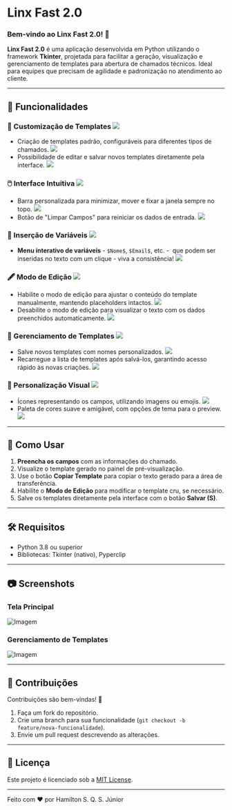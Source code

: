 # Linx Fast 2.0

### Bem-vindo ao Linx Fast 2.0! 🚀

**Linx Fast 2.0** é uma aplicação desenvolvida em Python utilizando o framework **Tkinter**, projetada para facilitar a geração, visualização e gerenciamento de templates para abertura de chamados técnicos. Ideal para equipes que precisam de agilidade e padronização no atendimento ao cliente.

---

## 🎨 Funcionalidades

### 🔧 Customização de Templates ![](https://progress-bar.xyz/100/)

- Criação de templates padrão, configuráveis para diferentes tipos de chamados. ![](https://progress-bar.xyz/100/?width=75)
- Possibilidade de editar e salvar novos templates diretamente pela interface. ![](https://progress-bar.xyz/100/?width=75)

### 🖱️ Interface Intuitiva ![](https://progress-bar.xyz/90/)

- Barra personalizada para minimizar, mover e fixar a janela sempre no topo. ![](https://progress-bar.xyz/80/?width=75)
- Botão de "Limpar Campos" para reiniciar os dados de entrada. ![](https://progress-bar.xyz/100/?width=75)

### 🔗 Inserção de Variáveis ![](https://progress-bar.xyz/100/)

- **Menu interativo de variáveis** - `$Nome$`, `$Email$`, etc. -  que podem ser inseridas no texto com um clique - viva a consistência! ![](https://progress-bar.xyz/100/?width=75)

### 🖋️ Modo de Edição ![](https://progress-bar.xyz/100/)

- Habilite o modo de edição para ajustar o conteúdo do template manualmente, mantendo placeholders intactos. ![](https://progress-bar.xyz/100/?width=75)
- Desabilite o modo de edição para visualizar o texto com os dados preenchidos automaticamente. ![](https://progress-bar.xyz/100/?width=75)

### 📂 Gerenciamento de Templates ![](https://progress-bar.xyz/95/)

- Salve novos templates com nomes personalizados. ![](https://progress-bar.xyz/100/?width=75)
- Recarregue a lista de templates após salvá-los, garantindo acesso rápido às novas criações. ![](https://progress-bar.xyz/90/?width=75)

### 🌟 Personalização Visual ![](https://progress-bar.xyz/40/)

-  Ícones representando os campos, utilizando imagens ou emojis. ![](https://progress-bar.xyz/35/?width=75)
-  Paleta de cores suave e amigável, com opções de tema para o preview. ![](https://progress-bar.xyz/45/?width=75)

---

## 🚀 Como Usar

1. **Preencha os campos** com as informações do chamado.
2. Visualize o template gerado no painel de pré-visualização.
3. Use o botão **Copiar Template** para copiar o texto gerado para a área de transferência.
4. Habilite o **Modo de Edição** para modificar o template cru, se necessário.
5. Salve os templates diretamente pela interface com o botão **Salvar (S)**.

---

## 🛠️ Requisitos

- Python 3.8 ou superior
- Bibliotecas: Tkinter (nativo), Pyperclip

---

## 📷 Screenshots

### Tela Principal

![Imagem](https://github.com/user-attachments/assets/7c6642f5-c31e-4eec-9be5-ac241c0ec53d)

### Gerenciamento de Templates

![Imagem](https://github.com/user-attachments/assets/38c3589e-0367-4340-a22e-ec8f962ee167)

---

## 🤝 Contribuições

Contribuições são bem-vindas! 🎉

1. Faça um fork do repositório.
2. Crie uma branch para sua funcionalidade (`git checkout -b feature/nova-funcionalidade`).
3. Envie um pull request descrevendo as alterações.

---

## 📄 Licença

Este projeto é licenciado sob a [MIT License](LICENSE).

---

Feito com ❤️ por Hamilton S. Q. S. Júnior
